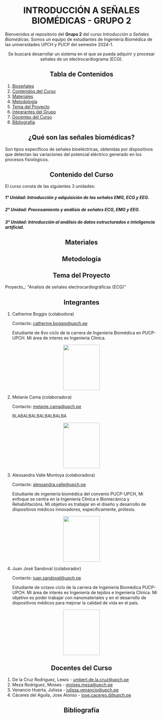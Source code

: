 <h1 style="text-align: center;">INTRODUCCIÓN A SEÑALES BIOMÉDICAS - GRUPO 2</h1>

Bienvenidos al repositorio del **Grupo 2** del curso *Introducción a Señales Biomédicas*. Somos un equipo de estudiantes de Ingeniería Biomédica de las universidades UPCH y PUCP del semestre 2024-1. 
<p style="text-align: center;">Se buscará desarrollar un sistema en el que se pueda adquirir y procesar señales de un electrocardiograma (ECG).</p>

<h2 style="text-align: center;">Tabla de Contenidos</h2>

1. [Bioseñales](#introducción)
2. [Contenidos del Curso](#Contenido)
3. [Materiales](#Materiales)
4. [Metodología](#Metodología)
5. [Tema del Proyecto](#Tema)
7. [Integrantes del Grupo](#Integrantes)
8. [Docentes del Curso](#Docentes)
9. [Bibliografía](#Bibliografía)

<a id = "introducción" style></a>
<h2 style = "text-align: center;">¿Qué son las señales biomédicas?</h2>
Son tipos específicos de señales bioeléctricas, obtenidas por dispositivos que detectan las variaciones del potencial eléctrico generado en los procesos fisiológicos.
<a id = "Contenido"></a>  
<h2 style = "text-align: center;">Contenido del Curso</h2>
El curso consta de las siguientes 3 unidades:

##### 1° Unidad: Introducción y adquisición de las señales EMG, ECG y EEG.

##### 2° Unidad: Procesamiento y análisis de señales ECG, EMG y EEG.


##### 3° Unidad: Introducción al análisis de datos estructurados e inteligencia artificial.

<a id = "Materiales"></a>
<h2 style = "text-align: center;">Materiales</h2>


<a id = "Metodología"></a>
<h2 style = "text-align: center;">Metodología</h2>

<a id = "Tema"></a>
<h2 style = "text-align: center;">Tema del Proyecto</h2>
Proyecto_: "Analisis de señales electrocardiográficas (ECG)"

<a id = "Integrantes"></a>
<h2 style = "text-align: center;">Integrantes</h2>

1. Catherine Boggio (colabodora)

    Contacto: catherine.boggio@upch.pe

   Estudiante de 8vo ciclo de la carrera de Ingeniería Biomédica en PUCP-UPCH. Mi área de interes es Ingenieria Clínica.
   
<p align="center">
<img src="Imágenes/1709409281369.jpg " align="center" width="120" height="150"/>
</p>

2. Melanie Cama (colaboradora)

    Contacto: melanie.cama@upch.pe

    BLABALBALBALBALBALBA
<p align="center">
<img src="link a tu imagen" align="center" width="120" height="150"/>
</p>

3. Alessandra Valle Montoya (colaboradora)

    Contacto: alessandra.valle@upch.pe

   Estudiante de ingeniería biomédica del convenio PUCP-UPCH, Mi enfoque se centra en la Ingeniería Clínica e Biomecánica y Rehabilitacións. Mi objetivo es trabajar en el diseño y desarrollo de dispositivos médicos innovadores, especificamente, prótesis.

<p align="center">
<img src="Imágenes/fotoales.jpeg" align="center" width="120" height="150"/>
</p>

4. Juan José Sandoval (colaborador)

    Contacto: juan.sandoval@upch.pe
    
    Estudiante de octavo ciclo de la carrera de Ingeniería Biomédica PUCP-UPCH. Mi área de interés es Ingeniería de tejidos e Ingeniería Clínica. Mi objetivo es poder trabajar con nanomateriales y en el desarrollo de dispositivos médicos para mejorar la calidad de vida en el país.

<p align="center">
<img scr= "Imágenes/yo.jpg" align="center" width="120" height="150"/>
</p>

<a id = "Docentes"></a>
<h2 style = "text-align: center;">Docentes del Curso</h2>

1. De la Cruz Rodriguez, Lewis - umbert.de.la.cruz@upch.pe
2. Meza Rodriguez, Moises - moises.meza@upch.pe
3. Venancio Huerta, Julissa - julissa.venancio@upch.pe
4. Cáceres del Aguila, Jose Alonso - jose.caceres.d@upch.pe

<a id = "Bibliografia"></a>
<h2 style = "text-align: center;">Bibliografía</h2>
